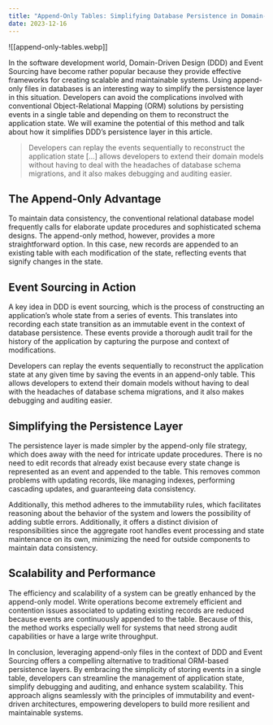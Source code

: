 ```yaml
---
title: "Append-Only Tables: Simplifying Database Persistence in Domain-Driven Design"
date: 2023-12-16
---
```


![[append-only-tables.webp]]

In the software development world, Domain-Driven Design (DDD) and Event Sourcing have become rather popular because they provide effective frameworks for creating scalable and maintainable systems. Using append-only files in databases is an interesting way to simplify the persistence layer in this situation. Developers can avoid the complications involved with conventional Object-Relational Mapping (ORM) solutions by persisting events in a single table and depending on them to reconstruct the application state. We will examine the potential of this method and talk about how it simplifies DDD’s persistence layer in this article.

> Developers can replay the events sequentially to reconstruct the application state […] allows developers to extend their domain models without having to deal with the headaches of database schema migrations, and it also makes debugging and auditing easier.

## The Append-Only Advantage

To maintain data consistency, the conventional relational database model frequently calls for elaborate update procedures and sophisticated schema designs. The append-only method, however, provides a more straightforward option. In this case, new records are appended to an existing table with each modification of the state, reflecting events that signify changes in the state.

## Event Sourcing in Action

A key idea in DDD is event sourcing, which is the process of constructing an application’s whole state from a series of events. This translates into recording each state transition as an immutable event in the context of database persistence. These events provide a thorough audit trail for the history of the application by capturing the purpose and context of modifications.

Developers can replay the events sequentially to reconstruct the application state at any given time by saving the events in an append-only table. This allows developers to extend their domain models without having to deal with the headaches of database schema migrations, and it also makes debugging and auditing easier.

## Simplifying the Persistence Layer

The persistence layer is made simpler by the append-only file strategy, which does away with the need for intricate update procedures. There is no need to edit records that already exist because every state change is represented as an event and appended to the table. This removes common problems with updating records, like managing indexes, performing cascading updates, and guaranteeing data consistency.

Additionally, this method adheres to the immutability rules, which facilitates reasoning about the behavior of the system and lowers the possibility of adding subtle errors. Additionally, it offers a distinct division of responsibilities since the aggregate root handles event processing and state maintenance on its own, minimizing the need for outside components to maintain data consistency.

## Scalability and Performance

The efficiency and scalability of a system can be greatly enhanced by the append-only model. Write operations become extremely efficient and contention issues associated to updating existing records are reduced because events are continuously appended to the table. Because of this, the method works especially well for systems that need strong audit capabilities or have a large write throughput.

In conclusion, leveraging append-only files in the context of DDD and Event Sourcing offers a compelling alternative to traditional ORM-based persistence layers. By embracing the simplicity of storing events in a single table, developers can streamline the management of application state, simplify debugging and auditing, and enhance system scalability. This approach aligns seamlessly with the principles of immutability and event-driven architectures, empowering developers to build more resilient and maintainable systems.
